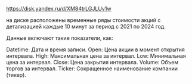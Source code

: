 https://disk.yandex.ru/d/XM84trLGJLUv1w

на диске расположены временные ряды стоимости акций с детализацией каждые 10 минут за период с 2021 по 2024 год. 

Данные включают такие показатели, как:

Datetime: Дата и время записи.
Open: Цена акции в момент открытия интервала.
High: Максимальная цена за интервал.
Low: Минимальная цена за интервал.
Close: Цена закрытия интервала.
Volume: Объем торгов за интервал.
Ticker: Сокращенное наименование компании (тикер).